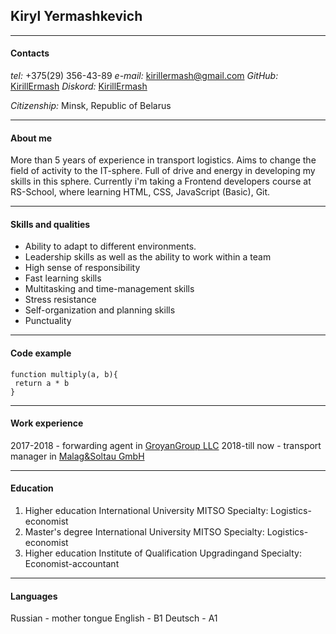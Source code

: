 ## Kiryl Yermashkevich

---

#### Contacts

_tel:_ +375(29) 356-43-89
_e-mail:_ kirillermash@gmail.com
_GitHub:_ [KirillErmash](https://github.com/KirillErmash "github link")
_Diskord:_ [KirillErmash](https://discordapp.com/users/894646565166276648/ "diskord link")

_Citizenship:_ Minsk, Republic of Belarus

---

#### About me

More than 5 years of experience in transport logistics. Aims to change the field of activity to the IT-sphere. Full of drive and energy in developing my skills in this sphere.
Currently i'm taking a Frontend developers course at RS-School, where learning HTML, CSS, JavaScript (Basic), Git.

---

#### Skills and qualities

- Ability to adapt to different environments.
- Leadership skills as well as the ability to work within a team
- High sense of responsibility
- Fast learning skills
- Multitasking and time-management skills
- Stress resistance
- Self-organization and planning skills
- Punctuality

---

#### Code example

```
function multiply(a, b){
 return a * b
}
```

---

#### Work experience

2017-2018 - forwarding agent in [GroyanGroup LLC](http://groyangroup.com/ "GroyanGroup LLC website")
2018-till now - transport manager in [Malag&Soltau GmbH](https://www.malag-soltau.de/en/ "Malag&Soltau GmbH website")

---

#### Education

1. Higher education
   International University MITSO
   Specialty: Logistics-economist
2. Master's degree
   International University MITSO
   Specialty: Logistics-economist
3. Higher education
   Institute of Qualification Upgradingand
   Specialty: Economist-accountant

---

#### Languages

Russian - mother tongue
English - B1
Deutsch - А1